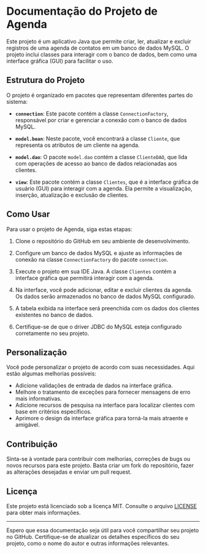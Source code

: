 # Documentação do Projeto de Agenda

Este projeto é um aplicativo Java que permite criar, ler, atualizar e excluir registros de uma agenda de contatos em um banco de dados MySQL. O projeto inclui classes para interagir com o banco de dados, bem como uma interface gráfica (GUI) para facilitar o uso.

## Estrutura do Projeto

O projeto é organizado em pacotes que representam diferentes partes do sistema:

- **`connection`**: Este pacote contém a classe `ConnectionFactory`, responsável por criar e gerenciar a conexão com o banco de dados MySQL.

- **`model.bean`**: Neste pacote, você encontrará a classe `Cliente`, que representa os atributos de um cliente na agenda.

- **`model.dao`**: O pacote `model.dao` contém a classe `ClienteDAO`, que lida com operações de acesso ao banco de dados relacionadas aos clientes.

- **`view`**: Este pacote contém a classe `Clientes`, que é a interface gráfica de usuário (GUI) para interagir com a agenda. Ela permite a visualização, inserção, atualização e exclusão de clientes.

## Como Usar

Para usar o projeto de Agenda, siga estas etapas:

1. Clone o repositório do GitHub em seu ambiente de desenvolvimento.

2. Configure um banco de dados MySQL e ajuste as informações de conexão na classe `ConnectionFactory` do pacote `connection`.

3. Execute o projeto em sua IDE Java. A classe `Clientes` contém a interface gráfica que permitirá interagir com a agenda.

4. Na interface, você pode adicionar, editar e excluir clientes da agenda. Os dados serão armazenados no banco de dados MySQL configurado.

5. A tabela exibida na interface será preenchida com os dados dos clientes existentes no banco de dados.

6. Certifique-se de que o driver JDBC do MySQL esteja configurado corretamente no seu projeto.

## Personalização

Você pode personalizar o projeto de acordo com suas necessidades. Aqui estão algumas melhorias possíveis:

- Adicione validações de entrada de dados na interface gráfica.
- Melhore o tratamento de exceções para fornecer mensagens de erro mais informativas.
- Adicione recursos de pesquisa na interface para localizar clientes com base em critérios específicos.
- Aprimore o design da interface gráfica para torná-la mais atraente e amigável.

## Contribuição

Sinta-se à vontade para contribuir com melhorias, correções de bugs ou novos recursos para este projeto. Basta criar um fork do repositório, fazer as alterações desejadas e enviar um pull request.

## Licença

Este projeto está licenciado sob a licença MIT. Consulte o arquivo [LICENSE](LICENSE) para obter mais informações.

---

Espero que essa documentação seja útil para você compartilhar seu projeto no GitHub. Certifique-se de atualizar os detalhes específicos do seu projeto, como o nome do autor e outras informações relevantes.

